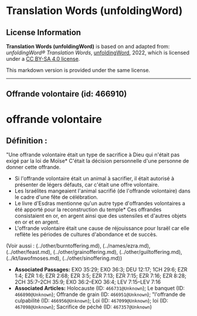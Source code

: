# Translation Words (unfoldingWord)

## License Information

**Translation Words (unfoldingWord)** is based on and adapted from: _unfoldingWord® Translation Words_, [unfoldingWord](https://unfoldingword.org/utw), 2022, which is licensed under a [CC BY-SA 4.0 license](https://creativecommons.org/licenses/by-sa/4.0/legalcode.en).

This markdown version is provided under the same license.



--------------------------------

## Offrande volontaire (id: 466910)

offrande volontaire
===================

Définition :
------------

"Une offrande volontaire était un type de sacrifice à Dieu qui n'était pas exigé par la loi de Moïse\* C'était la décision personnelle d'une personne de donner cette offrande.

* Si l'offrande volontaire était un animal à sacrifier, il était autorisé à présenter de légers défauts, car c'était une offre volontaire.
* Les Israélites mangeaient l'animal sacrifié (de l'offrande volontaire) dans le cadre d'une fête de célébration.
* Le livre d'Esdras mentionne qu'un autre type d'offrandes volontaires a été apporté pour la reconstruction du temple\* Ces offrandes consistaient en or, en argent ainsi que des ustensiles et d'autres objets en or et en argent.
* L'offrande volontaire était une cause de réjouissance pour Israël car elle reflète les périodes de cultures d'abondance et de succès.

(Voir aussi : (../other/burntoffering.md), (../names/ezra.md), (../other/feast.md), (../other/grainoffering.md), (../other/guiltoffering.md), (../kt/lawofmoses.md), (../other/sinoffering.md))

* **Associated Passages:** EXO 35:29; EXO 36:3; DEU 12:17; 1CH 29:6; EZR 1:4; EZR 1:6; EZR 2:68; EZR 3:5; EZR 7:13; EZR 7:15; EZR 7:16; EZR 8:28; 2CH 35:7–2CH 35:9; EXO 36:2–EXO 36:4; LEV 7:15–LEV 7:16
* **Associated Articles:** Holocauste  (ID: `466731@Unknown`); Le banquet (ID: `466890@Unknown`); Offrande de grain (ID: `466951@Unknown`); &quot;l'offrande de culpabilité  (ID: `466956@Unknown`); Loi (ID: `467099@Unknown`); loi (ID: `467098@Unknown`); Sacrifice de péché (ID: `467357@Unknown`)

